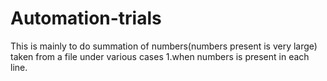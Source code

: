 # Automation-trials
This is mainly to do summation of numbers(numbers present is very large) taken from a file under various cases 
  1.when numbers is present in each line. 
